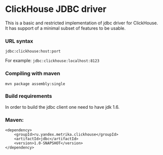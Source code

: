 ClickHouse JDBC driver
===============

This is a basic and restricted implementation of jdbc driver for ClickHouse.
It has support of a minimal subset of features to be usable.

### URL syntax

`jdbc:clickhouse:host:port`

For example:
`jdbc:clickhouse:localhost:8123`

### Compiling with maven

`mvn package assembly:single`

### Build requirements
In order to build the jdbc client one need to have jdk 1.6.

### Maven:
```
<dependency>
    <groupId>ru.yandex.metrika.clickhouse</groupId>
    <artifactId>jdbc</artifactId>
    <version>1.0-SNAPSHOT</version>
</dependency>
```
